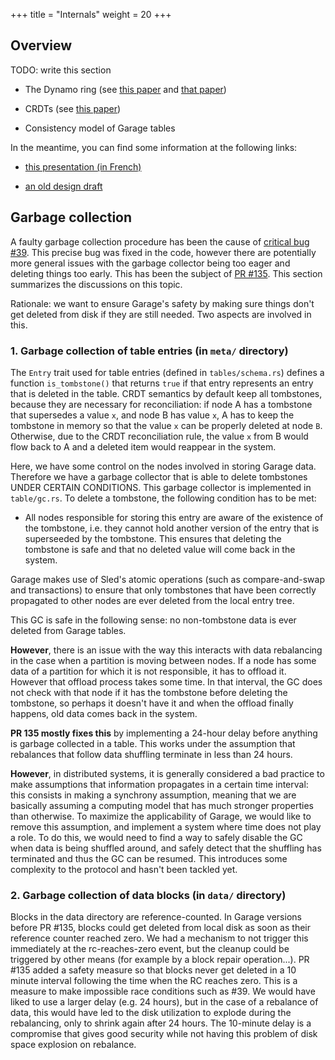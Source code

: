 +++
title = "Internals"
weight = 20
+++

## Overview

TODO: write this section

- The Dynamo ring (see [this paper](https://dl.acm.org/doi/abs/10.1145/1323293.1294281) and [that paper](https://www.usenix.org/conference/nsdi16/technical-sessions/presentation/eisenbud))

- CRDTs (see [this paper](https://link.springer.com/chapter/10.1007/978-3-642-24550-3_29))

- Consistency model of Garage tables

In the meantime, you can find some information at the following links:

- [this presentation (in French)](https://git.deuxfleurs.fr/Deuxfleurs/garage/src/branch/main/doc/talks/2020-12-02_wide-team/talk.pdf)

- [an old design draft](/working_documents/design_draft.md)


## Garbage collection

A faulty garbage collection procedure has been the cause of
[critical bug #39](https://git.deuxfleurs.fr/Deuxfleurs/garage/issues/39).
This precise bug was fixed in the code, however there are potentially more
general issues with the garbage collector being too eager and deleting things
too early. This has been the subject of
[PR #135](https://git.deuxfleurs.fr/Deuxfleurs/garage/pulls/135).
This section summarizes the discussions on this topic.

Rationale: we want to ensure Garage's safety by making sure things don't get
deleted from disk if they are still needed. Two aspects are involved in this.

### 1. Garbage collection of table entries (in `meta/` directory)

The `Entry` trait used for table entries (defined in `tables/schema.rs`)
defines a function `is_tombstone()` that returns `true` if that entry
represents an entry that is deleted in the table. CRDT semantics by default
keep all tombstones, because they are necessary for reconciliation: if node A
has a tombstone that supersedes a value `x`, and node B has value `x`, A has to
keep the tombstone in memory so that the value `x` can be properly deleted at
node `B`. Otherwise, due to the CRDT reconciliation rule, the value `x` from B
would flow back to A and a deleted item would reappear in the system.

Here, we have some control on the nodes involved in storing Garage data.
Therefore we have a garbage collector that is able to delete tombstones UNDER
CERTAIN CONDITIONS. This garbage collector is implemented in `table/gc.rs`. To
delete a tombstone, the following condition has to be met:

- All nodes responsible for storing this entry are aware of the existence of
  the tombstone, i.e. they cannot hold another version of the entry that is
  superseeded by the tombstone. This ensures that deleting the tombstone is
  safe and that no deleted value will come back in the system.

Garage makes use of Sled's atomic operations (such as compare-and-swap and
transactions) to ensure that only tombstones that have been correctly
propagated to other nodes are ever deleted from the local entry tree.

This GC is safe in the following sense: no non-tombstone data is ever deleted
from Garage tables.

**However**, there is an issue with the way this interacts with data
rebalancing in the case when a partition is moving between nodes. If a node has
some data of a partition for which it is not responsible, it has to offload it.
However that offload process takes some time. In that interval, the GC does not
check with that node if it has the tombstone before deleting the tombstone, so
perhaps it doesn't have it and when the offload finally happens, old data comes
back in the system.

**PR 135 mostly fixes this** by implementing a 24-hour delay before anything is
garbage collected in a table. This works under the assumption that rebalances
that follow data shuffling terminate in less than 24 hours.

**However**, in distributed systems, it is generally considered a bad practice
to make assumptions that information propagates in a certain time interval:
this consists in making a synchrony assumption, meaning that we are basically
assuming a computing model that has much stronger properties than otherwise. To
maximize the applicability of Garage, we would like to remove this assumption,
and implement a system where time does not play a role. To do this, we would
need to find a way to safely disable the GC when data is being shuffled around,
and safely detect that the shuffling has terminated and thus the GC can be
resumed. This introduces some complexity to the protocol and hasn't been
tackled yet.

### 2. Garbage collection of data blocks (in `data/` directory)

Blocks in the data directory are reference-counted. In Garage versions before
PR #135, blocks could get deleted from local disk as soon as their reference
counter reached zero. We had a mechanism to not trigger this immediately at the
rc-reaches-zero event, but the cleanup could be triggered by other means (for
example by a block repair operation...). PR #135 added a safety measure so that
blocks never get deleted in a 10 minute interval following the time when the RC
reaches zero. This is a measure to make impossible race conditions such as #39.
We would have liked to use a larger delay (e.g. 24 hours), but in the case of a
rebalance of data, this would have led to the disk utilization to explode
during the rebalancing, only to shrink again after 24 hours. The 10-minute
delay is a compromise that gives good security while not having this problem of
disk space explosion on rebalance.

